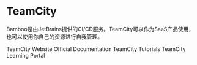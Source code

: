 # TeamCity

Bamboo是由JetBrains提供的CI/CD服务。TeamCity可以作为SaaS产品使用，也可以使用你自己的资源进行自我管理。


<BadgeLink badgeText='Official Website' colorScheme='blue' href='https://www.jetbrains.com/teamcity/'>TeamCity Website</BadgeLink>
<BadgeLink badgeText='Official Documentation' colorScheme='blue' href='https://www.jetbrains.com/help/teamcity/teamcity-documentation.html'>Official Documentation</BadgeLink>
<BadgeLink badgeText='Tutorials' colorScheme='blue' href='https://www.jetbrains.com/teamcity/tutorials/'>TeamCity Tutorials</BadgeLink>
<BadgeLink badgeText='Learning Portal' colorScheme='blue' href='https://www.jetbrains.com/teamcity/learn/'>TeamCity Learning Portal</BadgeLink>
